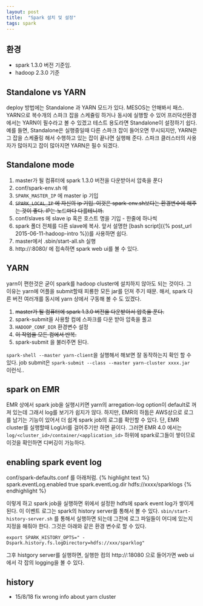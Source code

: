 ```yaml
---
layout: post
title:  "Spark 설치 및 설정"
tags: spark
---
```


## 환경
- spark 1.3.0 버전 기준임.
- hadoop 2.3.0 기준

## Standalone vs YARN
deploy 방법에는 Standalone 과 YARN 모드가 있다. MESOS는 안해봐서 패스. YARN으로 복수개의 스파크 잡을 스케쥴링 하거나 동시에 실행할 수 있어 프러덕션환경에서는 YARN이 필수라고 볼 수 있겠고 테스트 용도라면 Standalone이 설정하기 쉽다.
예를 들면, Standalone은 실행중일때 다른 스파크 잡이 들어오면 무시되지만, YARN은 그 잡을 스케쥴링 해서 수행하고 있는 잡이 끝나면 실행해 준다. 스파크 클러스터의 사용자가 많아지고 잡이 많아지면 YARN은 필수 되겠다. 

## Standalone mode
1. master가 될 컴퓨터에 spark 1.3.0 버전을 다운받아서 압축을 푼다
2. conf/spark-env.sh 에 
 3. `SPARK_MASTER_IP` 에 master ip 기입
 4. ~~`SPARK_LOCAL_IP` 에 자신의 ip 기입. 이것은 spark-env.sh보다는 환경변수에 해주는 것이 좋다. IP는 노드마다 다를테니까.~~
2. conf/slaves 에 slave ip 혹은 호스트 명을 기입 - 한줄에 하나씩
3. spark 폴더 전체를 다른 slave에 복사. 앞서 설명한 [bash script]({% post_url 2015-06-11-hadoop-intro %})를 사용하면 쉽다.
4. master에서 .sbin/start-all.sh 실행
5. http://<master ip>:8080/ 에 접속하면 spark web ui를 볼 수 있다.

## YARN
yarn이 편한것은 굳이 spark를 hadoop cluster에 설치하지 않아도 되는 것이다. 그 이유는 yarn에 어플을 submit할때 피룡한 모든 jar를 던져 주기 때문.
해서, spark 다른 버전 여러개를 동시에 yarn 상에서 구동해 볼 수 도 있겠다. 

1. ~~master가 될 컴퓨터에 spark 1.3.0 버전을 다운받아서 압축을 푼다.~~ 
1. spark-submit을 사용할 컴에 스파크를 다운 받아 압축을 풀고 
1. `HADOOP_CONF_DIR` 환경변수 설정
2. ~~이 작업을 모든 컴에서 반복.~~
3. spark-submit 을 불러주면 된다.

`spark-shell --master yarn-client`을 실행해서 해보면 잘 동작하는지 확인 할 수 있다.
job submit은 `spark-submit --class --master yarn-cluster xxxx.jar ` 이런식..

## spark on EMR
EMR 상에서 spark job을 실행시키면 yarn의 arregation-log option이 default로 꺼져 있는데 그래서 log를 보기가 쉽지가 않다. 하지만, EMR의 하둡은 AWS상으로 로그를 남기는 기능이 있어서 더 쉽게 spark job의 로그를 확인할 수 있다. 단, EMR cluster를 실행할때 LogUri를 걸어주기만 하면 끝이다. 그러면 EMR 4.0 에서는 `log/<cluster_id>/container/<application_id>` 하위에 spark로그들이 쌓이므로 이것을 확인하면 디버깅이 가능하다. 

## enabling spark event log
conf/spark-defaults.conf 를 아래처럼.
{% highlight text %}
spark.eventLog.enabled true
spark.eventLog.dir hdfs://xxxx/sparklogs
{% endhighlight %}

이렇게 하고 spark job을 실행하면 위에서 설정한 hdfs에 spark event log가 쌓이게 된다. 이 이벤트 로그는 spark의 history server를 통해서 볼 수 있다. `sbin/start-history-server.sh` 를 통해서 실행하면 되는데 그전에 로그 파일들이 어디에 있는지 지정을 해줘야 한다. 그것은 아래와 같은 환경 변수로 할 수 있다.

`export SPARK_HISTORY_OPTS=" -Dspark.history.fs.logDirectory=hdfs://xxx/sparklog"`

그후 histgory server를 실행하면, 실행한 컴의 http://<ip>:18080 으로 들어가면 web ui에서 각 잡의 logging을 볼 수 있다. 

## history
- 15/8/18 fix wrong info about yarn cluster 
